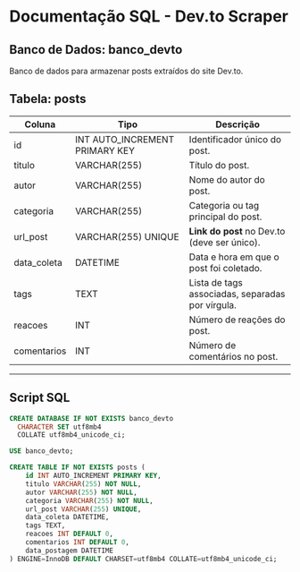 # Documentação SQL - Dev.to Scraper

## Banco de Dados: banco_devto
Banco de dados para armazenar posts extraídos do site Dev.to.

## Tabela: posts

| Coluna      | Tipo                     | Descrição                                   |
|-------------|--------------------------|--------------------------------------------|
| id          | INT AUTO_INCREMENT PRIMARY KEY | Identificador único do post.            |
| titulo      | VARCHAR(255)              | Título do post.                            |
| autor       | VARCHAR(255)              | Nome do autor do post.                     |
| categoria   | VARCHAR(255)              | Categoria ou tag principal do post.        |
| url_post    | VARCHAR(255) UNIQUE       | **Link do post** no Dev.to (deve ser único). |
| data_coleta | DATETIME                  | Data e hora em que o post foi coletado.     |
| tags        | TEXT                      | Lista de tags associadas, separadas por vírgula. |
| reacoes     | INT                       | Número de reações do post.                 |
| comentarios | INT                       | Número de comentários no post.             |

---

## Script SQL

```sql
CREATE DATABASE IF NOT EXISTS banco_devto
  CHARACTER SET utf8mb4
  COLLATE utf8mb4_unicode_ci;

USE banco_devto;

CREATE TABLE IF NOT EXISTS posts (
    id INT AUTO_INCREMENT PRIMARY KEY,
    titulo VARCHAR(255) NOT NULL,
    autor VARCHAR(255) NOT NULL,
    categoria VARCHAR(255) NOT NULL,
    url_post VARCHAR(255) UNIQUE,
    data_coleta DATETIME,
    tags TEXT,
    reacoes INT DEFAULT 0,
    comentarios INT DEFAULT 0,
    data_postagem DATETIME
) ENGINE=InnoDB DEFAULT CHARSET=utf8mb4 COLLATE=utf8mb4_unicode_ci;
